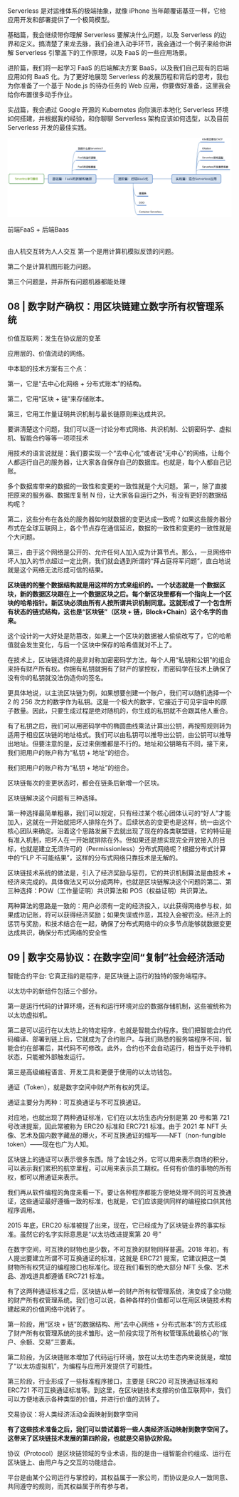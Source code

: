
##

Serverless 是对运维体系的极端抽象，就像 iPhone 当年颠覆诺基亚一样，它给应用开发和部署提供了一个极简模型。

基础篇，我会继续带你理解 Serverless 要解决什么问题，以及 Serverless 的边界和定义。搞清楚了来龙去脉，我们会进入动手环节，我会通过一个例子来给你讲解 Serverless 引擎盖下的工作原理，以及 FaaS 的一些应用场景。

进阶篇，我们将一起学习 FaaS 的后端解决方案 BaaS，以及我们自己现有的后端应用如何 BaaS 化。为了更好地展现 Serverless 的发展历程和背后的思考，我也为你准备了一个基于 Node.js 的待办任务的 Web 应用，你要做好准备，这里我会给你布置很多动手作业。

实战篇，我会通过 Google 开源的 Kubernetes 向你演示本地化 Serverless 环境如何搭建，并根据我的经验，和你聊聊 Serverless 架构应该如何选型，以及目前 Serverless 开发的最佳实践。

![](./picture/2022-03-01-08-58-09.png)

前端FaaS + 后端Baas

##

###

###

###

###

###

由人机交互转为人人交互
第一个是用计算机模拟反馈的问题。

第二个是计算机图形能力问题。

第三个问题是，并非所有问题机器都能处理

## 08 | 数字财产确权：用区块链建立数字所有权管理系统

价值互联网：发生在协议层的变革

应用层的、价值流动的网络。

中本聪的技术方案有三个点：

第一，它是“去中心化网络 + 分布式账本”的结构。

第二，它用“区块 + 链”来存储账本。

第三，它用工作量证明共识机制与最长链原则来达成共识。

要讲清楚这个问题，我们可以逐一讨论分布式网络、共识机制、公钥密码学、虚拟机、智能合约等等一项项技术

用技术的语言说就是：我们要实现一个“去中心化”或者说“无中心”的网络，让每个人都运行自己的服务器，让大家各自保存自己的数据库。也就是，每个人都自己记账。

多个数据库带来的数据的一致性和变更的一致性就是个大问题。
第一，除了直接把原来的服务器、数据库复制 N 份，让大家各自运行之外，有没有更好的数据结构呢？

第二，这些分布在各处的服务器如何就数据的变更达成一致呢？如果这些服务器分布式在全球互联网上，各个节点存在通信延迟，数据的一致性和变更的一致性就是个大问题。

第三，由于这个网络是公开的、允许任何人加入成为计算节点。那么，一旦网络中坏人加入的节点超过一定比例，我们就会遇到所谓的“拜占庭将军问题”，直白地说就是这个网络无法形成可信的结果。

**区块链的的整个数据结构就是用这样的方式来组织的。一个状态就是一个数据区块，新的数据区块跟在上一个数据区块之后。每个新区块里都有一个指向上一个区块的哈希指针。新区块必须由所有人按所谓共识机制同意。这就形成了一个包含所有状态的链式结构，这也是“区块链”（区块 + 链，Block+Chain）这个名字的由来。**

这个设计的一大好处是防篡改，如果上一个区块的数据被人偷偷改写了，它的哈希值就会发生变化，与后一个区块中保存的哈希值就对不上了。

在技术上，区块链选择的是非对称加密密码学方法，每个人用“私钥和公钥”的组合来持有财产所有权。你拥有私钥就拥有了财产的掌控权，而密码学在技术上确保了没有你的私钥就没法伪造你的签名。

更具体地说，以主流区块链为例，如果想要创建一个账户，我们可以随机选择一个 2 的 256 次方的数字作为私钥。这是一个极大的数字，它接近于可见宇宙中的原子数量。因此，只要生成过程是绝对随机的，你生成的私钥就不会跟其他人重合。

有了私钥之后，我们可以用密码学中的椭圆曲线乘法计算出公钥，再按照规则转为适用于相应区块链的地址格式。我们可以由私钥可以推导出公钥，由公钥可以推导出地址。但要注意的是，反过来倒推都是不行的。地址和公钥略有不同，接下来，我们把用户的账户称为“私钥 + 地址”的组合。

我们把用户的账户称为“私钥 + 地址”的组合。

区块链每次的变更状态时，都会在链条后新增一个区块。

区块链解决这个问题有三种选择。

第一种选择最简单粗暴，我们可以规定，只有经过某个核心团体认可的“好人”才能加入，这就在一开始就把坏人排除在外了。后续状态的变更也是这样，统一由这个核心团队来确定。沿着这个思路发展下去就出现了现在的各类联盟链，它的特征是有准入机制，把坏人在一开始就排除在外。但如果还是想实现完全开放接入的目标，也就是建立无须许可的（Permissionless）分布式网络呢？根据分布式计算中的“FLP 不可能结果”，这样的分布式网络只靠技术是无解的。

区块链技术系统的做法是，引入了经济奖励与惩罚，它的共识机制算法是由技术 + 经济来完成的。具体做法又可以分成两种，也就是区块链解决这个问题的第二、第三种选择：POW（工作量证明）共识算法和 POS（权益证明）共识算法。

两种算法的思路是一致的：用户必须有一定的经济投入，以此获得网络参与权，如果成功记账，将可以获得经济奖励；如果失误或作恶，其投入会被罚没。经济上的惩罚与奖励，和技术结合在一起，确保了分布式网络中的众多节点能够就数据变更达成共识，确保分布式网络的安全性

## 09 | 数字交易协议：在数字空间“复制”社会经济活动

智能合约平台: 它真正指的是程序，是区块链上运行的独特的服务端程序。

以太坊中的新组件包括三个部分。

第一是运行代码的计算环境，还有和运行环境对应的数据存储机制，这些被统称为以太坊虚拟机。

第二是可以运行在以太坊上的特定程序，也就是智能合约程序。我们把智能合约代码编译、部署到链上后，它就成为了合约账户。与我们熟悉的服务端程序不同，智能合约在部署后，其代码不可修改。此外，合约也不会自动运行，相当于处于待机状态，只能被外部触发运行。

第三是高级编程语言、开发工具和更便于使用的以太坊钱包。

通证（Token），就是数字空间中财产所有权的凭证。

通证主要分为两种：可互换通证与不可互换通证。

对应地，也就出现了两种通证标准，它们在以太坊生态内分别是第 20 号和第 721 号改进提案，因此常被称为 ERC20 标准和 ERC721 标准。由于 2021 年 NFT 头像、艺术及国内数字藏品的爆火，不可互换通证的缩写——NFT（non-fungible token）——现在也广为人知。

区块链上的通证可以表示很多东西。除了金钱之外，它可以用来表示商场的积分，可以表示我们累积的航空里程，可以用来表示员工期权。任何有价值的事物的所有权，都可以用通证来表示。

我们再从软件编程的角度来看一下。要让各种程序都能方便地处理不同的可互换通证，这些通证最好遵循一致的标准，也就是，它们应该提供同样的编程接口供其他程序调用。

2015 年底，ERC20 标准被提了出来，现在，它已经成为了区块链业界的事实标准。虽然它的名字实际意思是“以太坊改进提案第 20 号”

在数字空间，可互换的财物也是少数，不可互换的财物同样普遍。2018 年初，有人提出要建立所谓不可互换通证的标准，这就是 ERC721 提案，它建议把这一类财物所有权凭证的编程接口也标准化。现在我们看到的绝大部分 NFT 头像、艺术品、游戏道具都遵循 ERC721 标准。

有了这两种通证标准之后，区块链从单一的财产所有权管理系统，演变成了全功能的财产所有权管理系统。我们也可以说，各种各样的价值都可以在用区块链技术构建起来的价值网络中流转了。

第一阶段，用“区块 + 链”的数据结构、用“去中心网络 + 分布式账本”的方式形成了财产所有权管理系统的技术雏形。这一阶段实现了所有权管理系统最核心的“账户、余额、交易”三要素。

第二阶段，为区块链账本增加了代码运行环境，放在以太坊生态内来说就是，增加了“以太坊虚拟机”，为编程与应用开发提供了可能性。

第三阶段，行业形成了一些标准程序接口，主要是 ERC20 可互换通证标准和 ERC721 不可互换通证标准等。到这里，在区块链技术支撑的价值互联网中，我们可以方便地表示各种类型的价值，并进行价值的流转了。

交易协议：将人类经济活动全面映射到数字空间

**有了这些技术准备之后，我们可以尝试着将一些人类经济活动映射到数字空间了。这带来了区块链技术发展的第四阶段，也就是交易协议阶段。**

协议（Protocol）是区块链领域的专业术语，指的是由一组智能合约组成、运行在区块链上、由用户与之交互的功能组合。

平台是由某个公司运行与掌控的，其权益属于一家公司，而协议是众人一致同意、共同遵守的规则，而其权益属于所有参与者。

